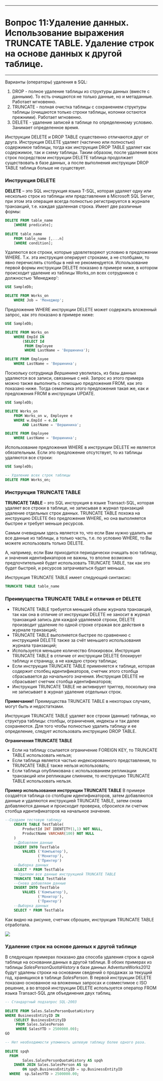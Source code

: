 ___
# Вопрос 11:Удаление данных. Использование выражения TRUNCATE TABLE. Удаление строк на основе данных к другой таблице.
___

Варианты (операторы) удаления в SQL:

1. DROP - полное удаление таблицы из структуры данных (вместе с данными). То есть очищаются не только данные, но и метаданные. Работает мгновенно.
2. TRUNCATE - полная очистка таблицы с сохранением структуры таблицы (очищаются только строки таблицы, колонки остаются прежними). Работает мгновенно.
3. DELETE - удаление записей в таблице по определенному условию. Занимает определенное время.

Инструкции DELETE и DROP TABLE существенно отличаются друг от друга. Инструкция DELETE удаляет (частично или полностью) содержимое таблицы, тогда как инструкция DROP TABLE удаляет как содержимое, так и схему таблицы. Таким образом, после удаления всех строк посредством инструкции DELETE таблица продолжает существовать в базе данных, а после выполнения инструкции DROP TABLE таблица больше не существует.

### Инструкция DELETE

**DELETE** – это SQL инструкция языка T-SQL, которая удаляет одну или несколько строк из таблицы или представления в Microsoft SQL Server, при этом эта операция всегда полностью регистрируется в журнале транзакций, т.е. каждая удаленная строка. Имеет две различные формы:

```SQL
DELETE FROM table_name
    [WHERE predicate];
    
DELETE table_name
    FROM table_name [,...n]
    [WHERE condition]; 
```

Удаляются все строки, которые удовлетворяют условию в предложении WHERE. Т.к. эта инструкция оперирует строками, а не столбцами, то явно перечислять столбцы в ней не рекомендуется. Использование первой формы инструкции DELETE показано в примере ниже, в котором происходит удаление из таблицы Works_on всех сотрудников с должностью 'Менеджер':

```SQL
USE SampleDb;

DELETE FROM Works_on
    WHERE Job = 'Менеджер';
```

Предложение WHERE инструкции DELETE может содержать вложенный запрос, как это показано в примере ниже:

```SQL
USE SampleDb;

DELETE FROM Works_on
    WHERE EmpId IN
        (SELECT Id
         FROM Employee
         WHERE LastName = 'Вершинина');

DELETE FROM Employee
    WHERE LastName = 'Вершинина';
```

Поскольку сотрудница *Вершинина* уволилась, из базы данных удаляются все записи, связанные с ней. Запрос из этого примера можно также выполнить с помощью предложения FROM, как это показано ниже. Тогда семантика этого предложения такая же, как и предложения FROM в инструкции UPDATE.

```SQL
USE SampleDb;

DELETE Works_on
    FROM Works_on w, Employee e
    WHERE w.EmpId = e.Id
        AND LastName = 'Вершинина';

DELETE FROM Employee
    WHERE LastName = 'Вершинина';
```

Использование предложения WHERE в инструкции DELETE не является обязательным. Если это предложение отсутствует, то из таблицы удаляются все строки:

```SQL
USE SampleDb;

-- Удаление всех строк таблицы
DELETE FROM Works_on;
```

### Инструкция TRUNCATE TABLE

**TRUNCATE TABLE** – это SQL инструкция в языке Transact-SQL, которая удаляет все строки в таблице, не записывая в журнал транзакций удаление отдельных строк данных. TRUNCATE TABLE похожа на инструкцию DELETE без предложения WHERE, но она выполняется быстрее и требует 
меньше ресурсов.

Самым очевидным здесь является то, что если Вам нужно удалить не все данные из таблицы, а только часть, т.е. по условию WHERE, то Вы можете использовать только DELETE.

А, например, если Вам приходится периодически очищать всю таблицу, и значения идентификаторов не важны, то вполне возможно предпочтительней будет использовать TRUNCATE TABLE, так как это будет быстрей, и ресурсов затрачиваться будет меньше.

Инструкция TRUNCATE TABLE имеет следующий синтаксис:

```SQL
TRUNCATE TABLE table_name
```

### Преимущества TRUNCATE TABLE и отличия от DELETE

* TRUNCATE TABLE требуется меньший объем журнала транзакций, так как она в отличие от инструкции DELETE не заносит в журнал транзакций запись для каждой удаляемой строки, DELETE производит удаление по одной строке отражая все действия в журнале транзакций;
* TRUNCATE TABLE выполняется быстрее по сравнению с инструкцией DELETE также за счёт меньшего использования журнала транзакций;
* Используется меньшее количество блокировок. Инструкция TRUNCATE TABLE в отличие от инструкции DELETE блокирует таблицу и страницу, а не каждую строку таблицы;
* Если инструкция TRUNCATE TABLE применяется к таблице, которая содержит столбец идентификаторов, счетчик этого столбца сбрасывается до начального значения. Инструкция DELETE не сбрасывает счетчик столбца идентификаторов;
* Инструкция TRUNCATE TABLE не активирует триггер, поскольку она не записывает в журнал удаление отдельных строк.

**Примечание!** Преимущества TRUNCATE TABLE в некоторых случаях, могут быть и недостатками.

Инструкция TRUNCATE TABLE удаляет все строки (данные) таблицы, но структура таблицы: столбцы, ограничения, индексы и так далее сохраняются. Для того чтобы полностью удалить таблицу и ее определение, следует использовать инструкцию DROP TABLE.

**Ограничения TRUNCATE TABLE**
* Если на таблицу ссылается ограничение FOREIGN KEY, то TRUNCATE TABLE использовать нельзя;
* Если таблица является частью индексированного представления, то TRUNCATE TABLE также нельзя использовать;
* Если таблица опубликована с использованием репликации транзакций или репликации слиянием, то инструкцию TRUNCATE TABLE использовать нельзя.

**Пример использования инструкции TRUNCATE TABLE**
В примере создаётся таблица со столбцом идентификаторов, затем добавляются данные и удаляются инструкцией TRUNCATE TABLE, затем снова добавляются данные и происходит проверка, сбросился ли счетчик столбца идентификаторов на начальное значение.

```SQL
--Создаем тестовую таблицу
    CREATE TABLE TestTable(
        ProductId INT IDENTITY(1,1) NOT NULL,
        ProductName VARCHAR(100) NOT NULL
    )
    --Добавляем данные
    INSERT INTO TestTable
        VALUES ('Компьютер'),
               ('Монитор'),
               ('Принтер')
    --Выборка данных                   
    SELECT * FROM TestTable    
    --Удаляем все данные инструкцией TRUNCATE TABLE
    TRUNCATE TABLE TestTable
    --Снова добавляем данные
    INSERT INTO TestTable
        VALUES ('Компьютер'),
               ('Монитор'),
               ('Принтер')
    --Выборка данных
    SELECT * FROM TestTable
```

Как видно на рисунке, счетчик сброшен, инструкция TRUNCATE TABLE отработала.

![](../resources/imgs/11_1.png)

### Удаление строк на основе данных к другой таблице

В следующих примерах показано два способа удаления строк в одной таблице на основании данных в другой таблице. В обоих примерах из таблицы *SalesPersonQuotaHistory* в базе данных AdventureWorks2012 будут удалены строки на основании сведений о продажах за текущий год, хранящихся в таблице *SalesPerson*. В первой инструкции DELETE показано основанное на вложенных запросах и совместимое с ISO решение, а во второй инструкции DELETE используется оператор FROM языка Transact-SQL для объединения двух таблиц.

```SQL
-- Стандартный подзапрос SQL-2003  
  
DELETE FROM Sales.SalesPersonQuotaHistory   
WHERE BusinessEntityID IN   
    (SELECT BusinessEntityID   
     FROM Sales.SalesPerson   
     WHERE SalesYTD > 2500000.00);  
GO
```

```SQL
-- Нет необходимости упоминать целевую таблицу более одного раза. 
  
DELETE spqh  
  FROM  
        Sales.SalesPersonQuotaHistory AS spqh  
    INNER JOIN Sales.SalesPerson AS sp  
        ON spqh.BusinessEntityID = sp.BusinessEntityID  
  WHERE  sp.SalesYTD > 2500000.00; 
```
